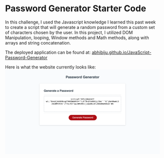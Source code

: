 # Password Generator Starter Code

In this challenge, I used the Javascript knowledge I learned this past week to create a script that will generate a random password from a custom set of characters chosen by the user. In this project, I utilized DOM Manipulation, looping, Window methods and Math methods, along with arrays and string concatenation.

The deployed application can be found at: [abhibiju.github.io/JavaScript-Password-Generator](https://abhibiju.github.io/JavaScript-Password-Generator/)

Here is what the website currently looks like:
![Screenshot of Application](./Assets/SiteImg.png?raw=true "Screenshot of Password Generator Site")
